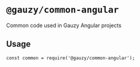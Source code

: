 # `@gauzy/common-angular`

Common code used in Gauzy Angular projects

## Usage

```
const common = require('@gauzy/common-angular');

```
